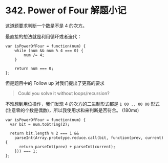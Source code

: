 # 342. Power of Four 解题小记

这道题要求判断一个数是不是 4 的次方。

最直接的想法就是利用循环或者迭代：

    var isPowerOfFour = function(num) {
        while (num && num % 4 === 0) {
            num /= 4;
        }
    
        return num === 0;
    };

但是题目中的 Follow up 对我们提出了更高的要求

> Could you solve it without loops/recursion?

不难想到用位操作，我们发现 4 的次方的二进制形式都是 `1 00 .. 00 00` 形式 (注意零的个数是偶数)，所以我使用求和来判断是否符合。 (180ms)

    var isPowerOfFour = function(num) {
      var bit = num.toString(2);
    
      return bit.length % 2 === 1 && 
        parseInt(Array.prototype.reduce.call(bit, function(prev, current) {
          return parseInt(prev) + parseInt(current);
        })) === 1;
    };
